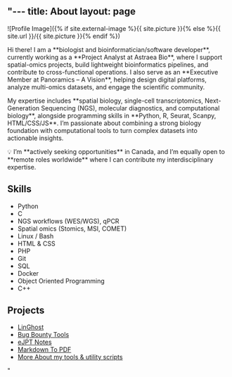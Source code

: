 "--- 
title: About 
layout: page 
--- 

![Profile Image]({% if site.external-image %}{{ site.picture }}{% else %}{{ site.url }}/{{ site.picture }}{% endif %}) 


<p>Hi there! I am a **biologist and bioinformatician/software developer**, currently working as a **Project Analyst at Astraea Bio**, where I support spatial-omics projects, build lightweight bioinformatics pipelines, and contribute to cross-functional operations. I also serve as an **Executive Member at Panoramics – A Vision**, helping design digital platforms, analyze multi-omics datasets, and engage the scientific community. </p>

</p>My expertise includes **spatial biology, single-cell transcriptomics, Next-Generation Sequencing (NGS), molecular diagnostics, and computational biology**, alongside programming skills in **Python, R, Seurat, Scanpy, HTML/CSS/JS**. I’m passionate about combining a strong biology foundation with computational tools to turn complex datasets into actionable insights.</p>

</p>💡 I’m **actively seeking opportunities** in Canada, and I’m equally open to **remote roles worldwide** where I can contribute my interdisciplinary expertise. </p>



<h2>Skills</h2> 
<ul class="skill-list">
<li>Python</li>
<li>C</li>
<li>NGS workflows (WES/WGS), qPCR</li>
<li>Spatial omics (Stomics, MSI, COMET)</li>
<li>Linux / Bash</li>
<li>HTML & CSS</li> 
<li>PHP</li> 
<li>Git</li> 
<li>SQL</li> 
<li>Docker</li> <li>Object Oriented Programming</li> 
<li>C++</li> 

</ul> 



<h2>Projects</h2> <ul> <li><a href="https://github.com/Aviksaikat/LinGhost">LinGhost</a></li> <li><a href="https://github.com/Aviksaikat/Bug-bounty-essentials">Bug Bounty Tools</a></li> <li><a href="https://github.com/Aviksaikat/eJPT">eJPT Notes</a></li> <li><a href="https://github.com/Aviksaikat/Markdown-to-pdf">Markdown To PDF</a></li> <li><a href="https://github.com/Aviksaikat/">More About my tools & utility scripts</a></li> </ul>"
